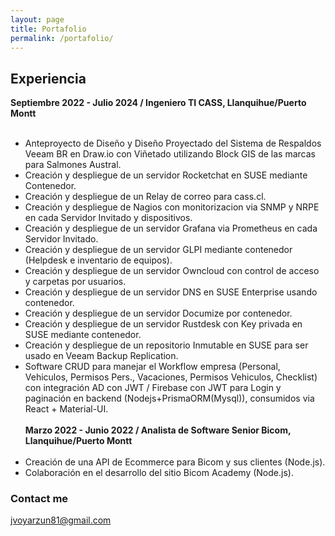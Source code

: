 ```yaml
---
layout: page
title: Portafolio
permalink: /portafolio/
---
```


## Experiencia

**Septiembre 2022 - Julio 2024 / Ingeniero TI CASS, Llanquihue/Puerto Montt**<br/><br/>
  - Anteproyecto de Diseño y Diseño Proyectado del Sistema de Respaldos Veeam BR en Draw.io con Viñetado utilizando Block GIS de las marcas para Salmones Austral.<br/>
  - Creación y despliegue de un servidor Rocketchat en SUSE mediante Contenedor.<br/>
  - Creación y despliegue de un Relay de correo para cass.cl.<br/>
  - Creación y despliegue de Nagios con monitorizacion via SNMP y NRPE en cada Servidor Invitado y dispositivos.<br/>
  - Creación y despliegue de un servidor Grafana via Prometheus en cada Servidor Invitado.<br/>
  - Creación y despliegue de un servidor GLPI mediante contenedor (Helpdesk e inventario de equipos).<br/>
  - Creación y despliegue de un servidor Owncloud con control de acceso y carpetas por usuarios.<br/>
  - Creación y despliegue de un servidor DNS en SUSE Enterprise usando contenedor.<br/>
  - Creación y despliegue de un servidor Documize por contenedor.<br/>
  - Creación y despliegue de un servidor Rustdesk con Key privada en SUSE mediante contenedor.<br/>
  - Creación y despliegue de un repositorio Inmutable en SUSE para ser usado en Veeam Backup Replication.<br/>
  - Software CRUD para manejar el Workflow empresa (Personal, Vehiculos, Permisos Pers., Vacaciones, Permisos Vehiculos, Checklist) con integración AD con JWT / Firebase con JWT para Login y paginación en backend (Nodejs+PrismaORM(Mysql)), consumidos via React + Material-UI.<br/><br/>
**Marzo 2022 - Junio 2022 / Analista de Software Senior Bicom, Llanquihue/Puerto Montt**<br/><br/>
  - Creación de una API de Ecommerce para Bicom y sus clientes (Node.js).
  - Colaboración en el desarrollo del sitio Bicom Academy (Node.js).



### Contact me

[jvoyarzun81@gmail.com](mailto:jvoyarzun81@gmail.com)
